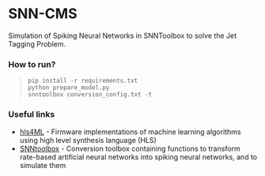 # SNN-CMS
Simulation of Spiking Neural Networks in SNNToolbox to solve the Jet Tagging Problem.

### How to run?
>~~~~
>pip install -r requirements.txt
>python prepare_model.py
>snntoolbox conversion_config.txt -t
>~~~~

### Useful links

* [hls4ML](https://hls-fpga-machine-learning.github.io/hls4ml/) - Firmware implementations of machine learning algorithms using high level synthesis language (HLS)
* [SNNtoolbox](https://snntoolbox.readthedocs.io/en/latest/index.html) - Conversion toolbox containing functions to transform rate-based artificial neural networks into spiking neural networks, and to simulate them

